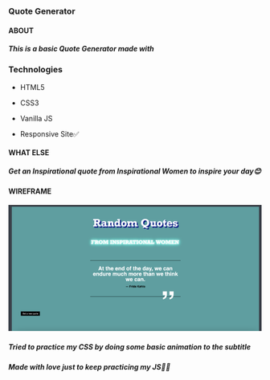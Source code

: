 ### Quote Generator

#### ABOUT

##### This is a basic Quote Generator made with

### Technologies

- HTML5

- CSS3

- Vanilla JS

- Responsive Site✅

#### WHAT ELSE

##### Get an Inspirational quote from Inspirational Women to inspire your day😊

#### WIREFRAME

![img](./images/screenshot.png)

##### Tried to practice my CSS by doing some basic animation to the subtitle

##### Made with love just to keep practicing my JS👩‍💻
